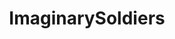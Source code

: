 ---
title: ImaginarySoldiers
crosslinks:
- ImaginaryWitcher
- createthisworld
- ImaginaryAliens
- ImaginaryHalo
- chinafuturism
- Serendipity
---